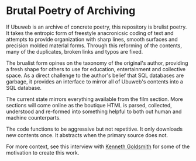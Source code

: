 # Brutal Poetry of Archiving

If Ubuweb is an archive of concrete poetry, this repository is brulist poetry. It takes the entropic form of
freestyle anacronicsic coding of text and attempts to provide organization with sharp lines, smooth surfaces
and precision molded materlal forms. Through this reforming of the contents, many of the duplicates, broken links and typos are fixed.

The brualist form opines on the taxonomy of the original's author, providing a fresh shape for others to use
for education, entertainment and collective space. As a direct challenge to the author's belief that SQL databases are garbage, it provides an interface to mirror all of Ubuweb's contents into a SQL database.

The current state mirrors everything available from the film section. More sections will come online as the boutique HTML is parsed, collected, understood and re-formed into something helpful to both out human and machine counterparts.

The code functions to be aggressive but not repetitive. It only downloads new contents once. It abstracts when the primary source does not.

For more context, see this interview with [Kenneth Goldsmith](https://vimeo.com/60377169) for some of the motivation to create this work.

